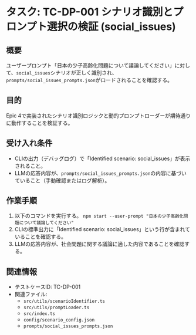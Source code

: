 # タスク: TC-DP-001 シナリオ識別とプロンプト選択の検証 (social_issues)

## 概要
ユーザープロンプト「日本の少子高齢化問題について議論してください」に対して、`social_issues`シナリオが正しく識別され、`prompts/social_issues_prompts.json`がロードされることを確認する。

## 目的
Epic 4で実装されたシナリオ識別ロジックと動的プロンプトローダーが期待通りに動作することを検証する。

## 受け入れ条件
*   CLIの出力（デバッグログ）で「Identified scenario: social_issues」が表示されること。
*   LLMの応答内容が、`prompts/social_issues_prompts.json`の内容に基づいていること（手動確認またはログ解析）。

## 作業手順
1.  以下のコマンドを実行する。
    `npm start --user-prompt "日本の少子高齢化問題について議論してください"`
2.  CLIの標準出力に「Identified scenario: social_issues」という行が含まれていることを確認する。
3.  LLMの応答内容が、社会問題に関する議論に適した内容であることを確認する。

## 関連情報
*   テストケースID: TC-DP-001
*   関連ファイル:
    *   `src/utils/scenarioIdentifier.ts`
    *   `src/utils/promptLoader.ts`
    *   `src/index.ts`
    *   `config/scenario_config.json`
    *   `prompts/social_issues_prompts.json`